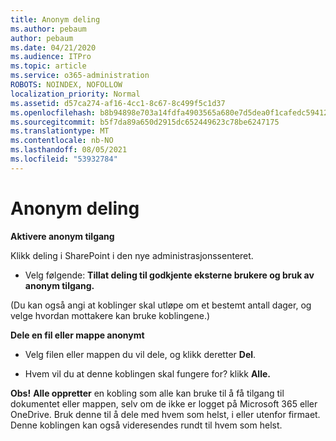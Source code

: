 ```yaml
---
title: Anonym deling
ms.author: pebaum
author: pebaum
ms.date: 04/21/2020
ms.audience: ITPro
ms.topic: article
ms.service: o365-administration
ROBOTS: NOINDEX, NOFOLLOW
localization_priority: Normal
ms.assetid: d57ca274-af16-4cc1-8c67-8c499f5c1d37
ms.openlocfilehash: b8b94898e703a14fdfa4903565a680e7d5dea0f1cafedc59412d425b4ff9bbb2
ms.sourcegitcommit: b5f7da89a650d2915dc652449623c78be6247175
ms.translationtype: MT
ms.contentlocale: nb-NO
ms.lasthandoff: 08/05/2021
ms.locfileid: "53932784"
---
```

# <a name="anonymous-sharing"></a>Anonym deling

 **Aktivere anonym tilgang**
  
Klikk deling i SharePoint i den  nye administrasjonssenteret. 
  
- Velg følgende: **Tillat deling til godkjente eksterne brukere og bruk av anonym tilgang.**
  
(Du kan også angi at koblinger skal utløpe om et bestemt antall dager, og velge hvordan mottakere kan bruke koblingene.)
    
 **Dele en fil eller mappe anonymt**
  
- Velg filen eller mappen du vil dele, og klikk deretter **Del**. 
    
- Hvem vil du at denne koblingen skal fungere for? klikk **Alle.**
  
 **Obs!** **Alle oppretter** en kobling som alle kan bruke til å få tilgang til dokumentet eller mappen, selv om de ikke er logget på Microsoft 365 eller OneDrive. Bruk denne til å dele med hvem som helst, i eller utenfor firmaet. Denne koblingen kan også videresendes rundt til hvem som helst. 
    

